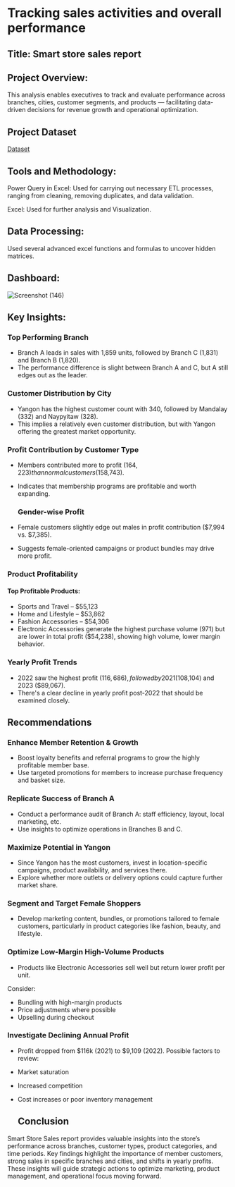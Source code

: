 # Tracking sales activities and overall performance 


## Title: Smart store sales report


## Project Overview:

This analysis enables executives to track and evaluate performance across branches, cities, customer segments, and products — facilitating data-driven decisions for revenue growth and operational optimization.


## Project Dataset  
[Dataset](https://github.com/Eleazar19/Smart-store-sales-report/blob/main/Smart%20store%20sales%20data.xlsx)

## Tools and Methodology:

Power Query in Excel: Used for carrying out necessary ETL processes, ranging from cleaning, removing duplicates, and data validation.

Excel: Used for further analysis and Visualization.

## Data Processing:
Used several advanced excel functions and formulas to uncover hidden matrices. 

## Dashboard:
![Screenshot (146)](https://github.com/user-attachments/assets/4379e9a0-c3fe-411f-b424-d88833192210)


## Key Insights:

### Top Performing Branch
- Branch A leads in sales with 1,859 units, followed by Branch C (1,831) and Branch B (1,820).
- The performance difference is slight between Branch A and C, but A still edges out as the leader.

### Customer Distribution by City

- Yangon has the highest customer count with 340, followed by Mandalay (332) and Naypyitaw (328).
- This implies a relatively even customer distribution, but with Yangon offering the greatest market opportunity.

### Profit Contribution by Customer Type
- Members contributed more to profit ($164,223) than normal customers ($158,743).
- Indicates that membership programs are profitable and worth expanding.

  ### Gender-wise Profit
- Female customers slightly edge out males in profit contribution ($7,994 vs. $7,385).
- Suggests female-oriented campaigns or product bundles may drive more profit.

### Product Profitability
#### Top Profitable Products:
- Sports and Travel – $55,123
- Home and Lifestyle – $53,862
- Fashion Accessories – $54,306
- Electronic Accessories generate the highest purchase volume (971) but are lower in total profit ($54,238), showing high volume, lower margin behavior.

### Yearly Profit Trends
- 2022 saw the highest profit ($116,686), followed by 2021 ($108,104) and 2023 ($89,067).
- There's a clear decline in yearly profit post-2022 that should be examined closely.

## Recommendations

### Enhance Member Retention & Growth

- Boost loyalty benefits and referral programs to grow the highly profitable member base.
- Use targeted promotions for members to increase purchase frequency and basket size.

### Replicate Success of Branch A

- Conduct a performance audit of Branch A: staff efficiency, layout, local marketing, etc.
- Use insights to optimize operations in Branches B and C.

### Maximize Potential in Yangon

- Since Yangon has the most customers, invest in location-specific campaigns, product availability, and services there.
- Explore whether more outlets or delivery options could capture further market share.

### Segment and Target Female Shoppers
- Develop marketing content, bundles, or promotions tailored to female customers, particularly in product categories like fashion, beauty, and lifestyle.

### Optimize Low-Margin High-Volume Products

- Products like Electronic Accessories sell well but return lower profit per unit.

Consider:
- Bundling with high-margin products
- Price adjustments where possible
- Upselling during checkout

###  Investigate Declining Annual Profit

- Profit dropped from $116k (2021) to $9,109 (2022).
 Possible factors to review:
- Market saturation
- Increased competition
- Cost increases or poor inventory management

  ## Conclusion

Smart Store Sales report provides valuable insights into the store’s performance across branches, customer types, product categories, and time periods. Key findings highlight the importance of member customers, strong sales in specific branches and cities, and shifts in yearly profits. These insights will guide strategic actions to optimize marketing, product management, and operational focus moving forward.

